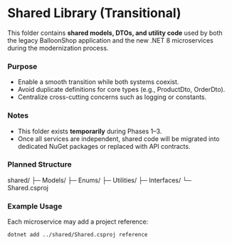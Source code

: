 # Shared Library (Transitional)

This folder contains **shared models, DTOs, and utility code** used by both
the legacy BalloonShop application and the new .NET 8 microservices during
the modernization process.

### Purpose
- Enable a smooth transition while both systems coexist.
- Avoid duplicate definitions for core types (e.g., ProductDto, OrderDto).
- Centralize cross-cutting concerns such as logging or constants.

### Notes
- This folder exists **temporarily** during Phases 1–3.
- Once all services are independent, shared code will be migrated into
  dedicated NuGet packages or replaced with API contracts.

### Planned Structure
shared/
├─ Models/
├─ Enums/
├─ Utilities/
├─ Interfaces/
└─ Shared.csproj

### Example Usage
Each microservice may add a project reference:
```bash
dotnet add ../shared/Shared.csproj reference

